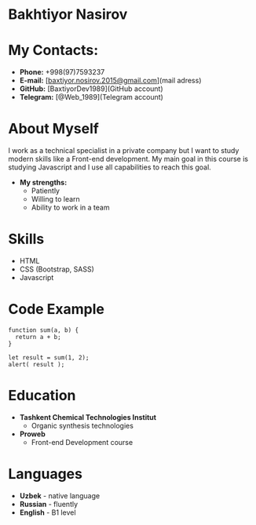 # **Bakhtiyor Nasirov**
# **My Contacts:**
   * **Phone:** +998(97)7593237
   * **E-mail:** [baxtiyor.nosirov.2015@gmail.com](mail adress)
   * **GitHub:** [BaxtiyorDev1989](GitHub account)
   * **Telegram:** [@Web_1989](Telegram account)

# **About Myself**
I work as a technical specialist in a private company but I want to study modern skills like a Front-end development. My main goal in this course is studying Javascript and I use all capabilities to reach this goal.
* **My strengths:**
     + Patiently
     + Willing to learn
     + Ability to work in a team

# **Skills**
* HTML
* CSS (Bootstrap, SASS)
* Javascript  

# **Code Example**
```
function sum(a, b) {
  return a + b;
}

let result = sum(1, 2);
alert( result );
```
# **Education**
* **Tashkent Chemical Technologies Institut**
   + Organic synthesis technologies
* **Proweb**
   + Front-end Development course  

# **Languages**
* **Uzbek** - native language
* **Russian** - fluently 
* **English** - B1 level      
